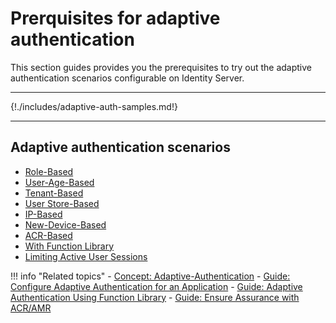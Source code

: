 # Prerquisites for adaptive authentication

This section guides provides you the prerequisites to try out the adaptive authentication scenarios configurable on Identity Server.

----

{!./includes/adaptive-auth-samples.md!}

----

## Adaptive authentication scenarios

   - [Role-Based](role-based-adaptive-auth.md)
   - [User-Age-Based](age-based-adaptive-auth.md)
   - [Tenant-Based](tenant-based-adaptive-auth.md)
   - [User Store-Based](user-store-based-adaptive-auth.md)
   - [IP-Based](ip-based-adaptive-auth.md)
   - [New-Device-Based](device-based-adaptive-auth.md)
   - [ACR-Based](acr-based-adaptive-auth.md)
   - [With Function Library](adaptive-auth-with-function-lib-sample.md)
   - [Limiting Active User Sessions](limiting-active-sessions-adaptive-auth.md)
   
!!! info "Related topics"
    - [Concept: Adaptive-Authentication]({{base_path}}/references/concepts/authentication/adaptive-authentication)
    - [Guide: Configure Adaptive Authentication for an Application]({{base_path}}/guides/adaptive-auth/configure-adaptive-auth)
    - [Guide: Adaptive Authentication Using Function Library]({{base_path}}/guides/adaptive-auth/adaptive-auth-with-function-lib)
    - [Guide: Ensure Assurance with ACR/AMR]({{base_path}}/guides/adaptive-auth/work-with-acr-amr)